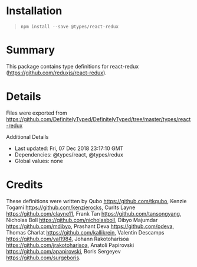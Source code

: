 # Installation
> `npm install --save @types/react-redux`

# Summary
This package contains type definitions for react-redux (https://github.com/reduxjs/react-redux).

# Details
Files were exported from https://github.com/DefinitelyTyped/DefinitelyTyped/tree/master/types/react-redux

Additional Details
 * Last updated: Fri, 07 Dec 2018 23:17:10 GMT
 * Dependencies: @types/react, @types/redux
 * Global values: none

# Credits
These definitions were written by Qubo <https://github.com/tkqubo>, Kenzie Togami <https://github.com/kenzierocks>, Curits Layne <https://github.com/clayne11>, Frank Tan <https://github.com/tansongyang>, Nicholas Boll <https://github.com/nicholasboll>, Dibyo Majumdar <https://github.com/mdibyo>, Prashant Deva <https://github.com/pdeva>, Thomas Charlat <https://github.com/kallikrein>, Valentin Descamps <https://github.com/val1984>, Johann Rakotoharisoa <https://github.com/jrakotoharisoa>, Anatoli Papirovski <https://github.com/apapirovski>, Boris Sergeyev <https://github.com/surgeboris>.
